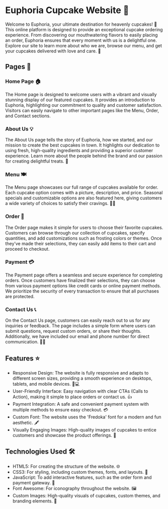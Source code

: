 
# Euphoria Cupcake Website 🍰

Welcome to Euphoria, your ultimate destination for heavenly cupcakes! 🧁 This online platform is designed to provide an exceptional cupcake ordering experience. From discovering our mouthwatering flavors to easily placing an order, Euphoria ensures that every moment with us is a delightful one. Explore our site to learn more about who we are, browse our menu, and get your cupcakes delivered with love and care. 💖

## Pages 📄

### Home Page 🏠
The Home page is designed to welcome users with a vibrant and visually stunning display of our featured cupcakes. It provides an introduction to Euphoria, highlighting our commitment to quality and customer satisfaction. Visitors can easily navigate to other important pages like the Menu, Order, and Contact sections.

### About Us 💡
The About Us page tells the story of Euphoria, how we started, and our mission to create the best cupcakes in town. It highlights our dedication to using fresh, high-quality ingredients and providing a superior customer experience. Learn more about the people behind the brand and our passion for creating delightful treats. 🎉

### Menu 🍽
The Menu page showcases our full range of cupcakes available for order. Each cupcake option comes with a picture, description, and price. Seasonal specials and customizable options are also featured here, giving customers a wide variety of choices to satisfy their cravings. 🎂🍪

### Order 🛒
The Order page makes it simple for users to choose their favorite cupcakes. Customers can browse through our collection of cupcakes, specify quantities, and add customizations such as frosting colors or themes. Once they’ve made their selections, they can easily add items to their cart and proceed to checkout.

### Payment 💳
The Payment page offers a seamless and secure experience for completing orders. Once customers have finalized their selections, they can choose from various payment options like credit cards or online payment methods. We prioritize the security of every transaction to ensure that all purchases are protected.

### Contact Us 📞
On the Contact Us page, customers can easily reach out to us for any inquiries or feedback. The page includes a simple form where users can submit questions, request custom orders, or share their thoughts. Additionally, we have included our email and phone number for direct communication. 📧📱




## Features ⭐️

- Responsive Design: The website is fully responsive and adapts to different screen sizes, providing a smooth experience on desktops, tablets, and mobile devices. 📱💻
- User-Friendly Interface: Easy navigation with clear CTAs (Calls to Action), making it simple to place orders or contact us. 👍
- Payment Integration: A safe and convenient payment system with multiple methods to ensure easy checkout. 💳
- Custom Font: The website uses the 'Fredoka' font for a modern and fun aesthetic. 🖋
- Visually Engaging Images: High-quality images of cupcakes to entice customers and showcase the product offerings. 📸

## Technologies Used 🛠

- HTML5: For creating the structure of the website. 🌐
- CSS3: For styling, including custom themes, fonts, and layouts. 🎨
- JavaScript: To add interactive features, such as the order form and payment gateway. 🔄
- Font Awesome: For iconography throughout the website. 🖼
- Custom Images: High-quality visuals of cupcakes, custom themes, and branding elements. 🍩
